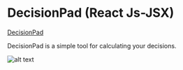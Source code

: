 # DecisionPad (React Js-JSX)

[DecisionPad](https://decisionpad.herokuapp.com/)

DecisionPad is a simple tool for calculating your decisions. 




![alt text](https://i.imgur.com/vsoiqjv.png)
